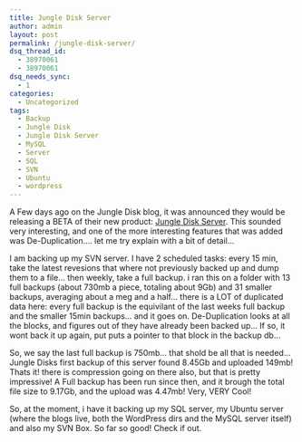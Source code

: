 ```yaml
---
title: Jungle Disk Server
author: admin
layout: post
permalink: /jungle-disk-server/
dsq_thread_id:
  - 38970061
  - 38970061
dsq_needs_sync:
  - 1
categories:
  - Uncategorized
tags:
  - Backup
  - Jungle Disk
  - Jungle Disk Server
  - MySQL
  - Server
  - SQL
  - SVN
  - Ubuntu
  - wordpress
---
```

A Few days ago on the Jungle Disk blog, it was announced they would be releasing a BETA of their new product: [Jungle Disk Server][1]. This sounded very interesting, and one of the more interesting features that was added was De-Duplication&#8230;. let me try explain with a bit of detail&#8230;

I am backing up my SVN server. I have 2 scheduled tasks: every 15 min, take the latest revesions that where not previously backed up and dump them to a file&#8230; then weekly, take a full backup. i ran this on a folder with 13 full backups (about 730mb a piece, totaling about 9Gb) and 31 smaller backups, averaging about a meg and a half&#8230; there is a LOT of duplicated data here: every full backup is the equivilant of the last weeks full backup and the smaller 15min backups&#8230; and it goes on. De-Duplication looks at all the blocks, and figures out of they have already been backed up&#8230; If so, it wont back it up again, put puts a pointer to that block in the backup db&#8230;

So, we say the last full backup is 750mb&#8230; that shold be all that is needed&#8230; Jungle Disks first backup of this server found 8.45Gb and uploaded 149mb! Thats it! there is compression going on there also, but that is pretty impressive! A Full backup has been run since then, and it brough the total file size to 9.17Gb, and the upload was 4.47mb! Very, VERY Cool!

So, at the moment, i have it backing up my SQL server, my Ubuntu server (where the blogs live, both the WordPress dirs and the MySQL server itself) and also my SVN Box. So far so good! Check if out.

 [1]: http://blog.jungledisk.com/2009/10/06/jungle-disk-server-edition-free-public-beta/